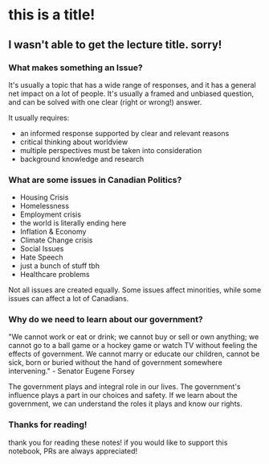 # this is a title!
## I wasn't able to get the lecture title. sorry!

### What makes something an Issue?
It's usually a topic that has a wide range of responses, and it has a general net impact on a lot of people. It's usually a framed and unbiased question, and can be solved with one clear (right or wrong!) answer.

It usually requires:
- an informed response supported by clear and relevant reasons
- critical thinking about worldview
- multiple perspectives must be taken into consideration
- background knowledge and research
### What are some issues in Canadian Politics?
- Housing Crisis
- Homelessness
- Employment crisis
- the world is literally ending here
- Inflation & Economy
- Climate Change crisis
- Social Issues
- Hate Speech 
- just a bunch of stuff tbh
- Healthcare problems

Not all issues are created equally. Some issues affect minorities, while some issues can affect a lot of Canadians.

### Why do we need to learn about our government?
"We cannot work or eat or drink; we cannot buy or sell or own anything; we cannot go to a ball game or a hockey game or watch TV without feeling the effects of government. We cannot marry or educate our children, cannot be sick, born or buried without the hand of government somewhere intervening." - Senator Eugene Forsey

The government plays and integral role in our lives. The government's influence plays a part in our choices and safety. If we learn about the government, we can understand the roles it plays and know our rights. 

### Thanks for reading!
thank you for reading these notes! if you would like to support this notebook, PRs are always appreciated!